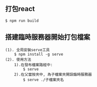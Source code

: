 ## 打包react
    $ npm run build

## 搭建臨時服務器開始打包檔案
    (1). 全局安裝serve工具
        $ npm install -g serve
    (2). 使用方法
        1).在發布檔案路經中:
            $ serve 
        2).在父當按夾中, 為子檔案夾開設臨時服務器
            $ serve ./子檔案夾名
